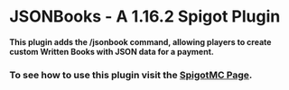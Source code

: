 # JSONBooks - A 1.16.2 Spigot Plugin
#### This plugin adds the /jsonbook command, allowing players to create custom Written Books with JSON data for a payment.

### To see how to use this plugin visit the [SpigotMC Page](https://www.spigotmc.org/resources/jsonbooks.83032/).
